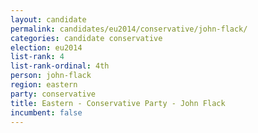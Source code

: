 ```yaml
---
layout: candidate
permalink: candidates/eu2014/conservative/john-flack/
categories: candidate conservative
election: eu2014
list-rank: 4
list-rank-ordinal: 4th
person: john-flack
region: eastern
party: conservative
title: Eastern - Conservative Party - John Flack
incumbent: false
---
```

